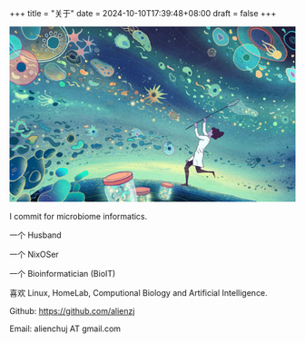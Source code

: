 +++
title = "关于"
date = 2024-10-10T17:39:48+08:00
draft = false
+++

![goal](The_hunt_for_a_healthy_microbiome.webp)

I commit for microbiome informatics.

一个 Husband

一个 NixOSer

一个 Bioinformatician (BioIT)

喜欢 Linux, HomeLab, Computional Biology and Artificial Intelligence.

Github: https://github.com/alienzj

Email: alienchuj AT gmail.com
